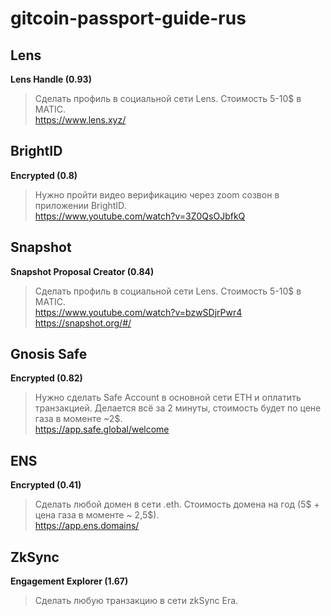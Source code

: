 # gitcoin-passport-guide-rus

## Lens
**Lens Handle (0.93)**
> Сделать профиль в социальной сети Lens. Стоимость 5-10$ в MATIC.  
https://www.lens.xyz/

## BrightID
**Encrypted (0.8)**
> Нужно пройти видео верификацию через zoom созвон в приложении BrightID.  
https://www.youtube.com/watch?v=3Z0QsOJbfkQ

## Snapshot
**Snapshot Proposal Creator (0.84)**
> Сделать профиль в социальной сети Lens. Стоимость 5-10$ в MATIC.  
https://www.youtube.com/watch?v=bzwSDjrPwr4  
https://snapshot.org/#/

## Gnosis Safe
**Encrypted (0.82)**
> Нужно сделать Safe Account в основной сети ETH и оплатить транзакцией. Делается всё за 2 минуты, стоимость будет по цене газа в моменте ~2$.  
https://app.safe.global/welcome

## ENS
**Encrypted (0.41)**
> Сделать любой домен в сети .eth. Стоимость домена на год (5$ + цена газа в моменте ~ 2,5$).  
https://app.ens.domains/

## ZkSync
**Engagement Explorer (1.67)**
> Сделать любую транзакцию в сети zkSync Era.

